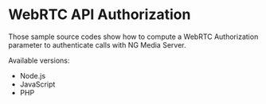 # WebRTC API Authorization

Those sample source codes show how to compute a WebRTC Authorization parameter to authenticate calls with NG Media Server.

Available versions:
- Node.js
- JavaScript
- PHP

